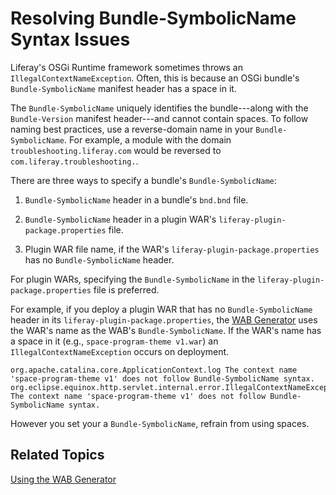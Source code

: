 # Resolving Bundle-SymbolicName Syntax Issues [](id=resolving-bundle-symbolicname-syntax-issues)

Liferay's OSGi Runtime framework sometimes throws an
`IllegalContextNameException`. Often, this is because an OSGi bundle's
`Bundle-SymbolicName` manifest header has a space in it.

The `Bundle-SymbolicName` uniquely identifies the bundle---along with the
`Bundle-Version` manifest header---and cannot contain spaces. To follow naming
best practices, use a reverse-domain name in your `Bundle-SymbolicName`. For
example, a module with the domain `troubleshooting.liferay.com` would be
reversed to `com.liferay.troubleshooting.`.

There are three ways to specify a bundle's `Bundle-SymbolicName`:

1.  `Bundle-SymbolicName` header in a bundle's `bnd.bnd` file.

2.  `Bundle-SymbolicName` header in a plugin WAR's
    `liferay-plugin-package.properties` file.

3.  Plugin WAR file name, if the WAR's `liferay-plugin-package.properties` has
    no `Bundle-SymbolicName` header.

For plugin WARs, specifying the `Bundle-SymbolicName` in the
`liferay-plugin-package.properties` file is preferred. 

For example, if you deploy a plugin WAR that has no `Bundle-SymbolicName` header
in its `liferay-plugin-package.properties`, the
[WAB Generator](/develop/tutorials/-/knowledge_base/7-1/using-the-wab-generator)
uses the WAR's name as the WAB's `Bundle-SymbolicName`. If the WAR's name has a
space in it (e.g., `space-program-theme v1.war`) an
`IllegalContextNameException` occurs on deployment.

    org.apache.catalina.core.ApplicationContext.log The context name 'space-program-theme v1' does not follow Bundle-SymbolicName syntax.
    org.eclipse.equinox.http.servlet.internal.error.IllegalContextNameException: The context name 'space-program-theme v1' does not follow Bundle-SymbolicName syntax.

However you set your a `Bundle-SymbolicName`, refrain from using spaces.

## Related Topics [](id=related-topics)

[Using the WAB Generator](/develop/tutorials/-/knowledge_base/7-1/using-the-wab-generator)
